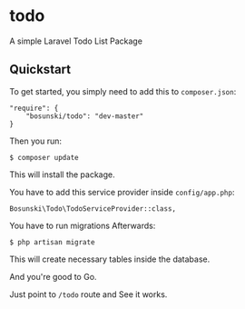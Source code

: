 # todo
A simple Laravel Todo List Package

<a name="quickstart">Quickstart</a>
--------
To get started, you simply need to add this to `composer.json`:

    "require": {
        "bosunski/todo": "dev-master"
    }
    
Then you run:

    $ composer update
    
This will install the package.

You have to add this service provider inside `config/app.php`:

    Bosunski\Todo\TodoServiceProvider::class,

You have to run migrations Afterwards:

    $ php artisan migrate
    
This will create necessary tables inside the database.

And you're good to Go.

Just point to `/todo` route and See it works.
